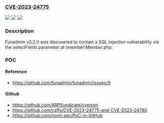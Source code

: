 ### [CVE-2023-24775](https://cve.mitre.org/cgi-bin/cvename.cgi?name=CVE-2023-24775)
![](https://img.shields.io/static/v1?label=Product&message=n%2Fa&color=blue)
![](https://img.shields.io/static/v1?label=Version&message=n%2Fa&color=blue)
![](https://img.shields.io/static/v1?label=Vulnerability&message=n%2Fa&color=brighgreen)

### Description

Funadmin v3.2.0 was discovered to contain a SQL injection vulnerability via the selectFields parameter at \member\Member.php.

### POC

#### Reference
- https://github.com/funadmin/funadmin/issues/9

#### Github
- https://github.com/ARPSyndicate/cvemon
- https://github.com/csffs/CVE-2023-24775-and-CVE-2023-24780
- https://github.com/nomi-sec/PoC-in-GitHub

